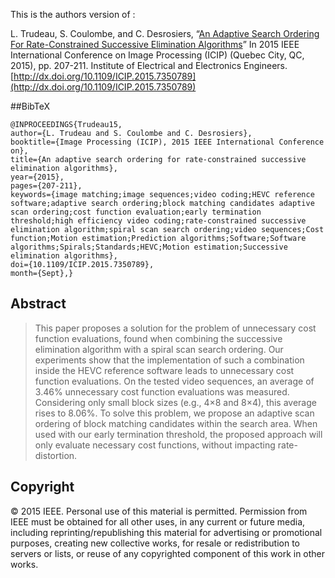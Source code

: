 This is the authors version of :

L. Trudeau, S. Coulombe, and C. Desrosiers, “[An Adaptive Search Ordering For Rate-Constrained Successive Elimination Algorithms]()” In 2015 IEEE International Conference on Image Processing (ICIP) (Quebec City, QC, 2015), pp. 207-211. Institute of Electrical and Electronics Engineers. [http://dx.doi.org/10.1109/ICIP.2015.7350789](http://dx.doi.org/10.1109/ICIP.2015.7350789)

##BibTeX
```
@INPROCEEDINGS{Trudeau15, 
author={L. Trudeau and S. Coulombe and C. Desrosiers}, 
booktitle={Image Processing (ICIP), 2015 IEEE International Conference on}, 
title={An adaptive search ordering for rate-constrained successive elimination algorithms}, 
year={2015}, 
pages={207-211}, 
keywords={image matching;image sequences;video coding;HEVC reference software;adaptive search ordering;block matching candidates adaptive scan ordering;cost function evaluation;early termination threshold;high efficiency video coding;rate-constrained successive elimination algorithm;spiral scan search ordering;video sequences;Cost function;Motion estimation;Prediction algorithms;Software;Software algorithms;Spirals;Standards;HEVC;Motion estimation;Successive elimination algorithms}, 
doi={10.1109/ICIP.2015.7350789}, 
month={Sept},}
```

## Abstract
> This paper proposes a solution for the problem of unnecessary cost function evaluations, found when combining the successive elimination algorithm with a spiral scan search ordering. Our experiments show that the implementation of such a combination inside the HEVC reference software leads to unnecessary cost function evaluations. On the tested video sequences, an average of 3.46% unnecessary cost function evaluations was measured. Considering only small block sizes (e.g., 4×8 and 8×4), this average rises to 8.06%. To solve this problem, we propose an adaptive scan ordering of block matching candidates within the search area. When used with our early termination threshold, the proposed approach will only evaluate necessary cost functions, without impacting rate-distortion.

## Copyright
© 2015 IEEE. Personal use of this material is permitted. Permission from IEEE must be
obtained for all other uses, in any current or future media, including
reprinting/republishing this material for advertising or promotional purposes, creating new
collective works, for resale or redistribution to servers or lists, or reuse of any copyrighted
component of this work in other works.
